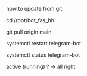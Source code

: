 how to update from git:

cd /root/bot_fas_hh 

git pull origin main

systemctl restart telegram-bot

systemctl status telegram-bot

active (running) ? -> all right
